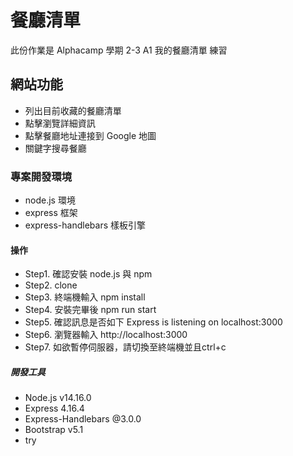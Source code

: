# 餐廳清單
此份作業是 Alphacamp 學期 2-3 A1 我的餐廳清單 練習

## 網站功能
- 列出目前收藏的餐廳清單
- 點擊瀏覽詳細資訊
- 點擊餐廳地址連接到 Google 地圖
- 關鍵字搜尋餐廳

### 專案開發環境
- node.js 環境
- express 框架
- express-handlebars 樣板引擎

#### 操作
- Step1. 確認安裝 node.js 與 npm
- Step2. clone
- Step3. 終端機輸入  npm install
- Step4. 安裝完畢後 npm run start
- Step5. 確認訊息是否如下 Express is listening on localhost:3000
- Step6. 瀏覽器輸入 http://localhost:3000
- Step7. 如欲暫停伺服器，請切換至終端機並且ctrl+c

##### 開發工具
- Node.js v14.16.0
- Express 4.16.4
- Express-Handlebars @3.0.0
- Bootstrap v5.1
- try